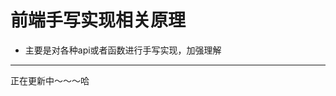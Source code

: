 # 前端手写实现相关原理

* 主要是对各种api或者函数进行手写实现，加强理解

------------------------------------------------------------------

正在更新中～～～哈

